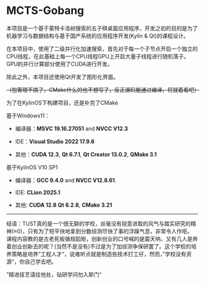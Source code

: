 # MCTS-Gobang

本项目是一个基于蒙特卡洛树搜索的五子棋桌面应用程序，开发之初的目的是为了机器学习与数据结构与基于国产系统的应用程序开发(Kylin & Qt)的课程设计。

在本项目中，使用了二级并行化加速搜索，首先对于每一个子节点开启一个独立的CPU线程，在此基础上每一个CPU线程GPU上开启大量子线程进行随机落子。GPU的并行计算部分使用了CUDA进行开发。

除此之外，本项目还使用Qt开发了图形化界面。

~~（包管理不搞了，CMake什么的也不想写了，反正源码能通过编译，将就着看吧）~~

为了在KylinOS下构建项目，还是补完了CMake

基于Windows11：

+ 编译器：**MSVC 19.16.27051** and **NVCC V12.3**

+ IDE：**Visual Studio 2022 17.9.6**

+ 其他：**CUDA 12.3**, **Qt 6.7.1**, **Qt Creator 13.0.2**, **QMake 3.1**

基于KylinOS V10 SP1

+ 编译器：**GCC 9.4.0** and **NVCC V12.8.61**.

+ IDE: **CLion 2025.1**

+ 其他: **CUDA 12.8**  **Qt 6.2.8**, **CMake 3.21**

---

结语：TUST真的是一个很无聊的学校，丝毫没有锐意进取的风气与踏实研究的精神(≈0)，只有为了短平快地拿到分数综测尽快了事的浮躁气息，非常令人作呕。课程内容教的是古老死板循规蹈矩，创新创业的口号喊的是震天响，又有几人是奔着创业创新去的呢？(当然不是没有)不过是为了加综测争保研罢了。这个学校的培养策略是培养”工程人才“，说难听点就是制造些技术打工仔，然而，”学校没有资源“，你自己学去吧。

”精进技艺请往他处，钻研学问勿入斯门“